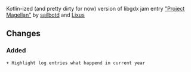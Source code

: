 Kotlin-ized (and pretty dirty for now) version of libgdx jam entry ["Project Magellan"](http://lixus.itch.io/project-magellan)
by [sailbotd](https://github.com/saibotd) and [Lixus](https://github.com/Lixus)

## Changes

### Added
    + Highlight log entries what happend in current year